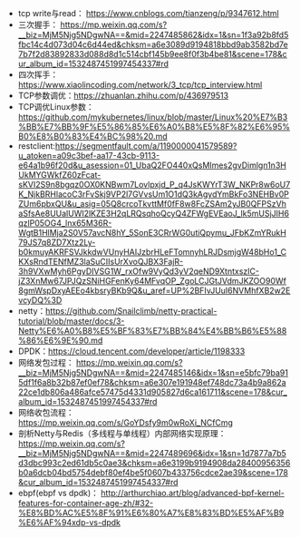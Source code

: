 - tcp write与read：
https://www.cnblogs.com/tianzeng/p/9347612.html
- 三次握手：
https://mp.weixin.qq.com/s?__biz=MjM5Njg5NDgwNA==&mid=2247485862&idx=1&sn=1f3a92b8fd5fbc14c4d073d04c6d44ed&chksm=a6e3089d9194818bbd9ab3582bd7e7b7f2d83892833d088d8d1c514cbf145b9ee8f0f3b4be81&scene=178&cur_album_id=1532487451997454337#rd
- 四次挥手：https://www.xiaolincoding.com/network/3_tcp/tcp_interview.html
- TCP参数调优：https://zhuanlan.zhihu.com/p/436979513
- TCP调优Linux参数：https://github.com/mykubernetes/linux/blob/master/Linux%20%E7%B3%BB%E7%BB%9F%E5%86%85%E6%A0%B8%E5%8F%82%E6%95%B0%E8%B0%83%E4%BC%98%20.md
- restclient:https://segmentfault.com/a/1190000041579589?u_atoken=a09c3bef-aa17-43cb-9113-e64a1b96f20d&u_asession=01_UbaQ2FO440xQsMImes2gvDimlgn1n3HUkMYGWkfZ60zFcat-sKVI2S9n8bgqz0OX0KNBwm7Lovlpxjd_P_q4JsKWYrT3W_NKPr8w6oU7K_NjkBRHlacoC3rFvSkj9VP2l7GVvsUm1O1dQ3kAgydYmBkFo3NEHBv0PZUm6pbxQU&u_asig=05Q8crcoTkvttMf0fF8w8FcZSAm2yJB0QFPSzVhaSfsAe8UUalUWI2lKZE3H2qLRQsqhoQcyQ4ZFWgEVEaoJ_lk5mUSjJIH6qzlP05OG4_lnx65M36R-WgtB1HlMja2S0V57avcN8hY_5SonE3CRrWG0utiQpymu_JFbKZmYRukH79JS7q8ZD7Xtz2Ly-b0kmuyAKRFSVJkkdwVUnyHAIJzbrHLeFTomnyhLRJDsmjgW48bHo1_CKXsRndTENfMZ3laSuCIIsUrXvoQJBX3FajR-3h9VXwMyh6PgyDIVSG1W_rxOfw9VyQd3yV2qeND9XtntxszIC-jZ3XnMw67JPJQzSNiHGFenKy64MFvqOP_ZgoLCJGtJVdmJKZOO90Wf8gmWspDxyAEEo4kbsryBKb9Q&u_aref=UP%2BFIvJUuI6NVMhfXB2w2EvcyDQ%3D
- netty：https://github.com/Snailclimb/netty-practical-tutorial/blob/master/docs/3-Netty%E6%A0%B8%E5%BF%83%E7%BB%84%E4%BB%B6%E5%88%86%E6%9E%90.md
- DPDK：https://cloud.tencent.com/developer/article/1198333
- 网络发包过程：
https://mp.weixin.qq.com/s?__biz=MjM5Njg5NDgwNA==&mid=2247485146&idx=1&sn=e5bfc79ba915df1f6a8b32b87ef0ef78&chksm=a6e307e191948ef748dc73a4b9a862a22ce1db806a486afce57475d4331d905827d6ca161711&scene=178&cur_album_id=1532487451997454337#rd
- 网络收包流程：
https://mp.weixin.qq.com/s/GoYDsfy9m0wRoXi_NCfCmg
- 剖析Netty与Redis（多线程与单线程）内部网络实现原理：
  https://mp.weixin.qq.com/s?__biz=MjM5Njg5NDgwNA==&mid=2247489696&idx=1&sn=1d7877a7b5d3dbc993c2ed61db5c0ae3&chksm=a6e3199b9194908da28400956356b0a6dcb04bd5754debf80ef4be5f0607b433756cdce2ae39&scene=178&cur_album_id=1532487451997454337#rd
- ebpf(ebpf vs dpdk)： http://arthurchiao.art/blog/advanced-bpf-kernel-features-for-container-age-zh/#32-%E8%BD%AC%E5%8F%91%E6%80%A7%E8%83%BD%E5%AF%B9%E6%AF%94xdp-vs-dpdk
